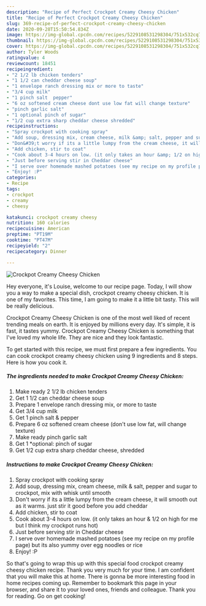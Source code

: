 ```yaml
---
description: "Recipe of Perfect Crockpot Creamy Cheesy Chicken"
title: "Recipe of Perfect Crockpot Creamy Cheesy Chicken"
slug: 369-recipe-of-perfect-crockpot-creamy-cheesy-chicken
date: 2020-09-28T15:50:54.834Z
image: https://img-global.cpcdn.com/recipes/5229108531298304/751x532cq70/crockpot-creamy-cheesy-chicken-recipe-main-photo.jpg
thumbnail: https://img-global.cpcdn.com/recipes/5229108531298304/751x532cq70/crockpot-creamy-cheesy-chicken-recipe-main-photo.jpg
cover: https://img-global.cpcdn.com/recipes/5229108531298304/751x532cq70/crockpot-creamy-cheesy-chicken-recipe-main-photo.jpg
author: Tyler Woods
ratingvalue: 4
reviewcount: 18451
recipeingredient:
- "2 1/2 lb chicken tenders"
- "1 1/2 can cheddar cheese soup"
- "1 envelope ranch dressing mix or more to taste"
- "3/4 cup milk"
- "1 pinch salt  pepper"
- "6 oz softened cream cheese dont use low fat will change texture"
- "pinch garlic salt"
- "1 optional pinch of sugar"
- "1/2 cup extra sharp cheddar cheese shredded"
recipeinstructions:
- "Spray crockpot with cooking spray"
- "Add soup, dressing mix, cream cheese, milk &amp; salt, pepper and sugar to crockpot, mix with whisk until smooth"
- "Don&#39;t worry if its a little lumpy from the cream cheese, it will smooth out as it warms. just stir it good before you add cheddar"
- "Add chicken, stir to coat"
- "Cook about 3-4 hours on low. (it only takes an hour &amp; 1/2 on high for me but I think my crockpot runs hot)"
- "Just before serving stir in Cheddar cheese"
- "I serve over homemade mashed potatoes (see my recipe on my profile page) but its also yummy over egg noodles or rice"
- "Enjoy! :P"
categories:
- Recipe
tags:
- crockpot
- creamy
- cheesy

katakunci: crockpot creamy cheesy 
nutrition: 160 calories
recipecuisine: American
preptime: "PT19M"
cooktime: "PT47M"
recipeyield: "2"
recipecategory: Dinner

---
```



![Crockpot Creamy Cheesy Chicken](https://img-global.cpcdn.com/recipes/5229108531298304/751x532cq70/crockpot-creamy-cheesy-chicken-recipe-main-photo.jpg)

Hey everyone, it's Louise, welcome to our recipe page. Today, I will show you a way to make a special dish, crockpot creamy cheesy chicken. It is one of my favorites. This time, I am going to make it a little bit tasty. This will be really delicious.



Crockpot Creamy Cheesy Chicken is one of the most well liked of recent trending meals on earth. It is enjoyed by millions every day. It's simple, it is fast, it tastes yummy. Crockpot Creamy Cheesy Chicken is something that I've loved my whole life. They are nice and they look fantastic.


To get started with this recipe, we must first prepare a few ingredients. You can cook crockpot creamy cheesy chicken using 9 ingredients and 8 steps. Here is how you cook it.

<!--inarticleads1-->

##### The ingredients needed to make Crockpot Creamy Cheesy Chicken:

1. Make ready 2 1/2 lb chicken tenders
1. Get 1 1/2 can cheddar cheese soup
1. Prepare 1 envelope ranch dressing mix, or more to taste
1. Get 3/4 cup milk
1. Get 1 pinch salt &amp; pepper
1. Prepare 6 oz softened cream cheese (don&#39;t use low fat, will change texture)
1. Make ready pinch garlic salt
1. Get 1 *optional: pinch of sugar
1. Get 1/2 cup extra sharp cheddar cheese, shredded




<!--inarticleads2-->

##### Instructions to make Crockpot Creamy Cheesy Chicken:

1. Spray crockpot with cooking spray
1. Add soup, dressing mix, cream cheese, milk &amp; salt, pepper and sugar to crockpot, mix with whisk until smooth
1. Don&#39;t worry if its a little lumpy from the cream cheese, it will smooth out as it warms. just stir it good before you add cheddar
1. Add chicken, stir to coat
1. Cook about 3-4 hours on low. (it only takes an hour &amp; 1/2 on high for me but I think my crockpot runs hot)
1. Just before serving stir in Cheddar cheese
1. I serve over homemade mashed potatoes (see my recipe on my profile page) but its also yummy over egg noodles or rice
1. Enjoy! :P




So that's going to wrap this up with this special food crockpot creamy cheesy chicken recipe. Thank you very much for your time. I am confident that you will make this at home. There is gonna be more interesting food in home recipes coming up. Remember to bookmark this page in your browser, and share it to your loved ones, friends and colleague. Thank you for reading. Go on get cooking!
